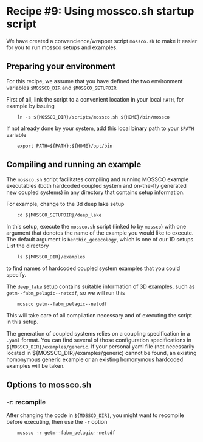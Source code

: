 # Recipe #9: Using mossco.sh startup script

We have created a convencience/wrapper script `mossco.sh` to make it easier for you to run mossco setups and examples.

## Preparing your environment

For this recipe, we assume that you have defined the two environment variables `$MOSSCO_DIR`  and `$MOSSCO_SETUPDIR`

First of all, link the script to a convenient location in your local `PATH`, for example by issuing

		ln -s ${MOSSCO_DIR}/scripts/mossco.sh ${HOME}/bin/mossco

If not already done by your system, add this local binary path to your `$PATH` variable

		export PATH=${PATH}:${HOME}/opt/bin


## Compiling and running an example

The `mossco.sh` script facilitates compiling and running MOSSCO example executables (both hardcoded coupled system and on-the-fly generated new coupled systems) in any directory that contains setup information.

For example, change to the 3d deep lake setup

		cd ${MOSSCO_SETUPDIR}/deep_lake


In this setup, execute the `mossco.sh` script (linked to by `mossco`) with one argument that denotes the name of the example you would like to execute.  The default argument is `benthic_geoecology`, which is one of our 1D setups.  List the directory

		ls ${MOSSCO_DIR}/examples

to find names of hardcoded coupled system examples that you could specify.

The `deep_lake` setup contains suitable information of 3D examples, such as `getm--fabm_pelagic--netcdf`, so we will run this

		mossco getm--fabm_pelagic--netcdf

This will take care of all compilation necessary and of executing the script in this setup.

The generation of coupled systems relies on a coupling specification in a `.yaml` format.  You can find several of those configuration specifications in `${MOSSCO_DIR}/examples/generic`. If your personal yaml file (not necessarily located in ${MOSSCO_DIR}/examples/generic) cannot be found, an existing homonymous generic example or an existing homonymous hardcoded examples will be taken.


## Options to mossco.sh

### -r: recompile

After changing the code in `${MOSSCO_DIR}`, you might want to recompile before executing, then use the `-r` option

		mossco -r getm--fabm_pelagic--netcdf

